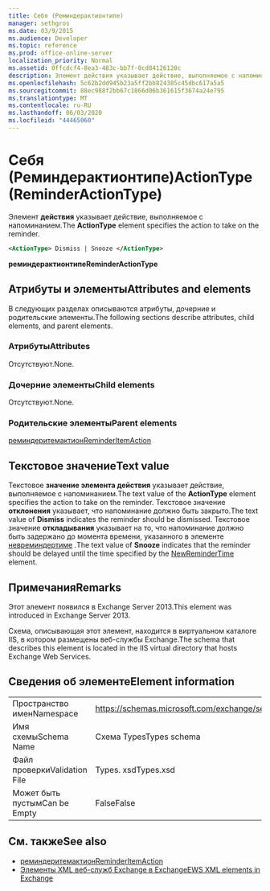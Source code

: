 ```yaml
---
title: Себя (Реминдерактионтипе)
manager: sethgros
ms.date: 03/9/2015
ms.audience: Developer
ms.topic: reference
ms.prod: office-online-server
localization_priority: Normal
ms.assetid: 0ffcdcf4-8ea3-483c-bb7f-0cd84126120c
description: Элемент действия указывает действие, выполняемое с напоминанием.
ms.openlocfilehash: 5c62b2dd945b23a5ff2bb824385c45dbc617a5a5
ms.sourcegitcommit: 88ec988f2bb67c1866d06b361615f3674a24e795
ms.translationtype: MT
ms.contentlocale: ru-RU
ms.lasthandoff: 06/03/2020
ms.locfileid: "44465060"
---
```

# <a name="actiontype-reminderactiontype"></a><span data-ttu-id="3451d-103">Себя (Реминдерактионтипе)</span><span class="sxs-lookup"><span data-stu-id="3451d-103">ActionType (ReminderActionType)</span></span>

<span data-ttu-id="3451d-104">Элемент **действия** указывает действие, выполняемое с напоминанием.</span><span class="sxs-lookup"><span data-stu-id="3451d-104">The **ActionType** element specifies the action to take on the reminder.</span></span> 
  
```XML
<ActionType> Dismiss | Snooze </ActionType>
```

 <span data-ttu-id="3451d-105">**реминдерактионтипе**</span><span class="sxs-lookup"><span data-stu-id="3451d-105">**ReminderActionType**</span></span>
## <a name="attributes-and-elements"></a><span data-ttu-id="3451d-106">Атрибуты и элементы</span><span class="sxs-lookup"><span data-stu-id="3451d-106">Attributes and elements</span></span>

<span data-ttu-id="3451d-107">В следующих разделах описываются атрибуты, дочерние и родительские элементы.</span><span class="sxs-lookup"><span data-stu-id="3451d-107">The following sections describe attributes, child elements, and parent elements.</span></span>
  
### <a name="attributes"></a><span data-ttu-id="3451d-108">Атрибуты</span><span class="sxs-lookup"><span data-stu-id="3451d-108">Attributes</span></span>

<span data-ttu-id="3451d-109">Отсутствуют.</span><span class="sxs-lookup"><span data-stu-id="3451d-109">None.</span></span>
  
### <a name="child-elements"></a><span data-ttu-id="3451d-110">Дочерние элементы</span><span class="sxs-lookup"><span data-stu-id="3451d-110">Child elements</span></span>

<span data-ttu-id="3451d-111">Отсутствуют.</span><span class="sxs-lookup"><span data-stu-id="3451d-111">None.</span></span>
  
### <a name="parent-elements"></a><span data-ttu-id="3451d-112">Родительские элементы</span><span class="sxs-lookup"><span data-stu-id="3451d-112">Parent elements</span></span>

[<span data-ttu-id="3451d-113">реминдеритемактион</span><span class="sxs-lookup"><span data-stu-id="3451d-113">ReminderItemAction</span></span>](reminderitemaction.md)
  
## <a name="text-value"></a><span data-ttu-id="3451d-114">Текстовое значение</span><span class="sxs-lookup"><span data-stu-id="3451d-114">Text value</span></span>

<span data-ttu-id="3451d-115">Текстовое **значение элемента действия** указывает действие, выполняемое с напоминанием.</span><span class="sxs-lookup"><span data-stu-id="3451d-115">The text value of the **ActionType** element specifies the action to take on the reminder.</span></span> <span data-ttu-id="3451d-116">Текстовое значение **отклонения** указывает, что напоминание должно быть закрыто.</span><span class="sxs-lookup"><span data-stu-id="3451d-116">The text value of **Dismiss** indicates the reminder should be dismissed.</span></span> <span data-ttu-id="3451d-117">Текстовое значение **откладывания** указывает на то, что напоминание должно быть задержано до момента времени, указанного в элементе [невреминдертиме](newremindertime.md) .</span><span class="sxs-lookup"><span data-stu-id="3451d-117">The text value of **Snooze** indicates that the reminder should be delayed until the time specified by the [NewReminderTime](newremindertime.md) element.</span></span> 
  
## <a name="remarks"></a><span data-ttu-id="3451d-118">Примечания</span><span class="sxs-lookup"><span data-stu-id="3451d-118">Remarks</span></span>

<span data-ttu-id="3451d-119">Этот элемент появился в Exchange Server 2013.</span><span class="sxs-lookup"><span data-stu-id="3451d-119">This element was introduced in Exchange Server 2013.</span></span>
  
<span data-ttu-id="3451d-120">Схема, описывающая этот элемент, находится в виртуальном каталоге IIS, в котором размещены веб-службы Exchange.</span><span class="sxs-lookup"><span data-stu-id="3451d-120">The schema that describes this element is located in the IIS virtual directory that hosts Exchange Web Services.</span></span>
  
## <a name="element-information"></a><span data-ttu-id="3451d-121">Сведения об элементе</span><span class="sxs-lookup"><span data-stu-id="3451d-121">Element information</span></span>

|||
|:-----|:-----|
|<span data-ttu-id="3451d-122">Пространство имен</span><span class="sxs-lookup"><span data-stu-id="3451d-122">Namespace</span></span>  <br/> |https://schemas.microsoft.com/exchange/services/2006/types  <br/> |
|<span data-ttu-id="3451d-123">Имя схемы</span><span class="sxs-lookup"><span data-stu-id="3451d-123">Schema Name</span></span>  <br/> |<span data-ttu-id="3451d-124">Схема Types</span><span class="sxs-lookup"><span data-stu-id="3451d-124">Types schema</span></span>  <br/> |
|<span data-ttu-id="3451d-125">Файл проверки</span><span class="sxs-lookup"><span data-stu-id="3451d-125">Validation File</span></span>  <br/> |<span data-ttu-id="3451d-126">Types. xsd</span><span class="sxs-lookup"><span data-stu-id="3451d-126">Types.xsd</span></span>  <br/> |
|<span data-ttu-id="3451d-127">Может быть пустым</span><span class="sxs-lookup"><span data-stu-id="3451d-127">Can be Empty</span></span>  <br/> |<span data-ttu-id="3451d-128">False</span><span class="sxs-lookup"><span data-stu-id="3451d-128">False</span></span>  <br/> |
   
## <a name="see-also"></a><span data-ttu-id="3451d-129">См. также</span><span class="sxs-lookup"><span data-stu-id="3451d-129">See also</span></span>

- [<span data-ttu-id="3451d-130">реминдеритемактион</span><span class="sxs-lookup"><span data-stu-id="3451d-130">ReminderItemAction</span></span>](reminderitemaction.md)
- [<span data-ttu-id="3451d-131">Элементы XML веб-служб Exchange в Exchange</span><span class="sxs-lookup"><span data-stu-id="3451d-131">EWS XML elements in Exchange</span></span>](ews-xml-elements-in-exchange.md)


